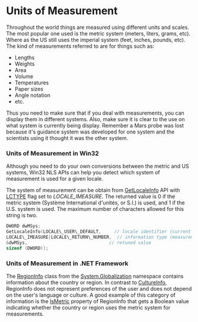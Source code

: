 

# Units of Measurement

Throughout the world things are measured using different units and scales. The most popular one used is the metric system (meters, liters, grams, etc). Where as the US still uses the imperial system (feet, inches, pounds, etc). The kind of measurements referred to are for things such as:

-   Lengths
-   Weights
-   Area
-   Volume
-   Temperatures
-   Paper sizes
-   Angle notation
-   etc.

Thus you need to make sure that if you deal with measurements, you can display them in different systems. Also, make sure it is clear to the use on what system is currently being display. Remember a Mars probe was lost because it's guidance system was developed for one system and the scientists using it thought it was the other system.

### Units of Measurement in Win32

Although you need to do your own conversions between the metric and US systems, Win32 NLS APIs can help you detect which system of measurement is used for a given locale.

The system of measurement can be obtain from [GetLocaleInfo](https://msdn.microsoft.com/en-us/library/ms776270.aspx) API with [LCTYPE](https://msdn.microsoft.com/en-us/library/bb507201.aspx) flag set to *LOCALE\_IMEASURE*. The returned value is 0 if the metric system (Système International d'unités, or S.I.) is used, and 1 if the U.S. system is used. The maximum number of characters allowed for this string is two.

 ```C++
DWORD dwMSys;
GetLocaleInfo(LOCALE\_USER\_DEFAULT,     // locale identifier (current user locale)
LOCALE\_IMEASURE|LOCALE\_RETURN\_NUMBER,  // information type (measurement system)
&dwMSys,                               // retuned value
sizeof (DWORD));
```

### Units of Measurement in .NET Framework

The [RegionInfo](https://msdn.microsoft.com/en-us/library/system.globalization.regioninfo.aspx) class from the [System.Globalization](https://msdn.microsoft.com/en-us/library/system.globalization.aspx) namespace contains information about the country or region. In contrast to [CultureInfo](https://msdn.microsoft.com/en-us/library/system.globalization.cultureinfo.aspx), RegionInfo does not represent preferences of the user and does not depend on the user's language or culture. A good example of this category of information is the [IsMetric](https://msdn.microsoft.com/en-us/library/system.globalization.regioninfo.ismetric.aspx) property of RegionInfo that gets a Boolean value indicating whether the country or region uses the metric system for measurements.


